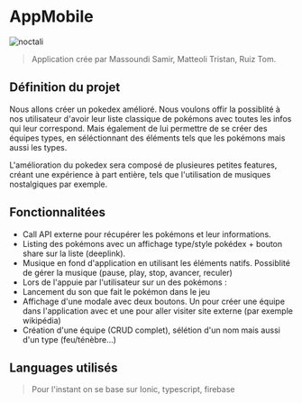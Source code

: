 # AppMobile

![noctali](https://www.pokepedia.fr/images/7/70/Noctali-RFVF.png)


> Application crée par Massoundi Samir, Matteoli Tristan, Ruiz Tom.

## Définition du projet

Nous allons créer un pokedex amélioré. Nous voulons offir la possiblité à nos utilisateur d'avoir leur liste classique de pokémons avec toutes les infos qui leur correspond. Mais également de lui permettre de se créer des équipes types, en séléctionnant des éléments tels que les pokémons mais aussi les types.

L'amélioration du pokedex sera composé de plusieures petites features, créant une expérience à part entière, tels que l'utilisation de musiques nostalgiques par exemple.


## Fonctionnalitées

* Call API externe pour récupérer les pokémons et leur informations.
* Listing des pokémons avec un affichage type/style pokédex + bouton share sur la liste (deeplink).
* Musique en fond d'application en utilisant les éléments natifs. Possiblité de gérer la musique (pause, play, stop, avancer, reculer)
* Lors de l'appuie par l'utilisateur sur un des pokémons :
 *   Lancement du son que fait le pokémon dans le jeu
 *   Affichage d'une modale avec deux boutons. Un pour créer une équipe dans l'application avec et une pour aller visiter site externe (par exemple wikipédia)
 *   Création d'une équipe (CRUD complet), sélétion d'un nom mais aussi d'un type (feu/ténèbre...)

## Languages utilisés

> Pour l'instant on se base sur Ionic, typescript, firebase

